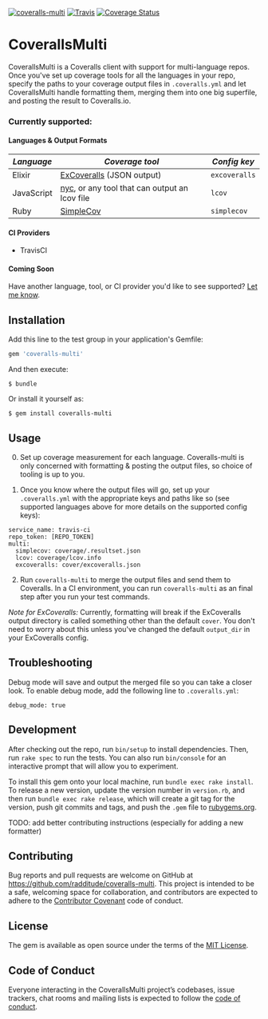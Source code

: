 

[![coveralls-multi](https://img.shields.io/gem/v/coveralls-multi.svg)](https://rubygems.org/gems/coveralls-multi) [![Travis](https://img.shields.io/travis/radditude/coveralls-multi/master.svg)](https://travis-ci.org/radditude/coveralls-multi) [![Coverage Status](https://coveralls.io/repos/github/radditude/coveralls-multi/badge.svg)](https://coveralls.io/github/radditude/coveralls-multi)

# CoverallsMulti

CoverallsMulti is a Coveralls client with support for multi-language repos. Once you've set up coverage tools for all the languages in your repo, specify the paths to your coverage output files in `.coveralls.yml` and let CoverallsMulti handle formatting them, merging them into one big superfile, and posting the result to Coveralls.io.

### Currently supported:

#### Languages & Output Formats

| *Language* | *Coverage tool* | *Config key* |
|----------- | --------------- | ------------ |
| Elixir | [ExCoveralls](https://github.com/parroty/excoveralls) (JSON output) | `excoveralls` |
| JavaScript | [nyc](https://github.com/istanbuljs/nyc), or any tool that can output an lcov file | `lcov` |
| Ruby | [SimpleCov](https://github.com/colszowka/simplecov) | `simplecov` |

#### CI Providers

- TravisCI

#### Coming Soon

Have another language, tool, or CI provider you'd like to see supported? [Let me know](https://github.com/radditude/coveralls-multi/issues/new).

## Installation

Add this line to the test group in your application's Gemfile:

```ruby
gem 'coveralls-multi'
```

And then execute:

    $ bundle

Or install it yourself as:

    $ gem install coveralls-multi

## Usage

0. Set up coverage measurement for each language. Coveralls-multi is only concerned with formatting & posting the output files, so choice of tooling is up to you.

1. Once you know where the output files will go, set up your `.coveralls.yml` with the appropriate keys and paths like so (see supported languages above for more details on the supported config keys):

```
service_name: travis-ci
repo_token: [REPO_TOKEN]
multi:
  simplecov: coverage/.resultset.json
  lcov: coverage/lcov.info
  excoveralls: cover/excoveralls.json
```

2. Run `coveralls-multi` to merge the output files and send them to Coveralls. In a CI environment, you can run `coveralls-multi` as an final step after you run your test commands.

_Note for ExCoveralls:_ Currently, formatting will break if the ExCoveralls output directory is called something other than the default `cover`. You don't need to worry about this unless you've changed the default `output_dir` in your ExCoveralls config.

## Troubleshooting

Debug mode will save and output the merged file so you can take a closer look. To enable debug mode, add the following line to `.coveralls.yml`:

```
debug_mode: true
```

## Development

After checking out the repo, run `bin/setup` to install dependencies. Then, run `rake spec` to run the tests. You can also run `bin/console` for an interactive prompt that will allow you to experiment.

To install this gem onto your local machine, run `bundle exec rake install`. To release a new version, update the version number in `version.rb`, and then run `bundle exec rake release`, which will create a git tag for the version, push git commits and tags, and push the `.gem` file to [rubygems.org](https://rubygems.org).

TODO: add better contributing instructions (especially for adding a new formatter)

## Contributing

Bug reports and pull requests are welcome on GitHub at https://github.com/radditude/coveralls-multi. This project is intended to be a safe, welcoming space for collaboration, and contributors are expected to adhere to the [Contributor Covenant](http://contributor-covenant.org) code of conduct.

## License

The gem is available as open source under the terms of the [MIT License](https://opensource.org/licenses/MIT).

## Code of Conduct

Everyone interacting in the CoverallsMulti project’s codebases, issue trackers, chat rooms and mailing lists is expected to follow the [code of conduct](https://github.com/radditude/coveralls-multi/blob/master/CODE_OF_CONDUCT.md).
